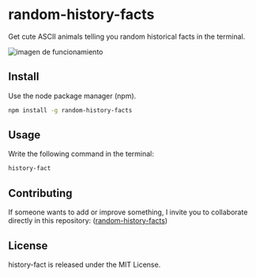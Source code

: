 # random-history-facts
Get cute ASCII animals telling you random historical facts in the terminal.

![imagen de funcionamiento](https://i.imgur.com/nY4Adgs.png)

## Install
Use the node package manager (npm).
```bash
npm install -g random-history-facts
```
## Usage
Write the following command in the terminal:

```bash
history-fact
```

## Contributing
If someone wants to add or improve something, I invite you to collaborate directly in this repository: 
([random-history-facts](https://github.com/emilymenchu/random-history-facts))

## License
history-fact is released under the MIT License.